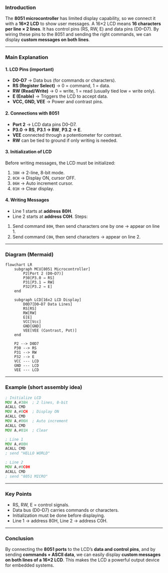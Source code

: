 ### **Introduction**

The **8051 microcontroller** has limited display capability, so we connect it with a **16×2 LCD** to show user messages.
A 16×2 LCD means **16 characters per line × 2 lines**. It has control pins (RS, RW, E) and data pins (D0–D7).
By wiring these pins to the 8051 and sending the right commands, we can display **custom messages on both lines**.

---

### **Main Explanation**

#### **1. LCD Pins (important)**

* **D0–D7** → Data bus (for commands or characters).
* **RS (Register Select)** → 0 = command, 1 = data.
* **RW (Read/Write)** → 0 = write, 1 = read (usually tied low = write only).
* **E (Enable)** → Triggers the LCD to accept data.
* **VCC, GND, VEE** → Power and contrast pins.

#### **2. Connections with 8051**

* **Port 2** → LCD data pins D0–D7.
* **P3.0 → RS**, **P3.1 → RW**, **P3.2 → E**.
* **VEE** connected through a potentiometer for contrast.
* **RW** can be tied to ground if only writing is needed.

#### **3. Initialization of LCD**

Before writing messages, the LCD must be initialized:

1. `38H` → 2-line, 8-bit mode.
2. `0CH` → Display ON, cursor OFF.
3. `06H` → Auto increment cursor.
4. `01H` → Clear display.

#### **4. Writing Messages**

* Line 1 starts at **address 80H**.
* Line 2 starts at **address C0H**.
  Steps:

1. Send command `80H`, then send characters one by one → appear on line 1.
2. Send command `C0H`, then send characters → appear on line 2.

---

### **Diagram (Mermaid)**

```mermaid
flowchart LR
    subgraph MCU[8051 Microcontroller]
        P2[Port 2 (D0–D7)]
        P30[P3.0 → RS]
        P31[P3.1 → RW]
        P32[P3.2 → E]
    end

    subgraph LCD[16x2 LCD Display]
        D0D7[D0–D7 Data Lines]
        RS[RS]
        RW[RW]
        E[E]
        VCC[Vcc]
        GND[GND]
        VEE[VEE (Contrast, Pot)]
    end

    P2 --> D0D7
    P30 --> RS
    P31 --> RW
    P32 --> E
    VCC --- LCD
    GND --- LCD
    VEE --- LCD
```

---

### **Example (short assembly idea)**

```asm
; Initialize LCD
MOV A,#38H  ; 2 lines, 8-bit
ACALL CMD
MOV A,#0CH  ; Display ON
ACALL CMD
MOV A,#06H  ; Auto increment
ACALL CMD
MOV A,#01H  ; Clear

; Line 1
MOV A,#80H
ACALL CMD
; send "HELLO WORLD"

; Line 2
MOV A,#0C0H
ACALL CMD
; send "8051 MICRO"
```

---

### **Key Points**

* RS, RW, E = control signals.
* Data bus (D0–D7) carries commands or characters.
* Initialization must be done before displaying.
* Line 1 → address 80H, Line 2 → address C0H.

---

### **Conclusion**

By connecting the **8051 ports** to the LCD’s **data and control pins**, and by sending **commands + ASCII data**, we can easily display **custom messages on both lines of a 16×2 LCD**.
This makes the LCD a powerful output device for embedded systems.
